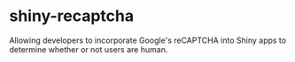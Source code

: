 # shiny-recaptcha
Allowing developers to incorporate Google's reCAPTCHA into Shiny apps to determine whether or not users are human.
